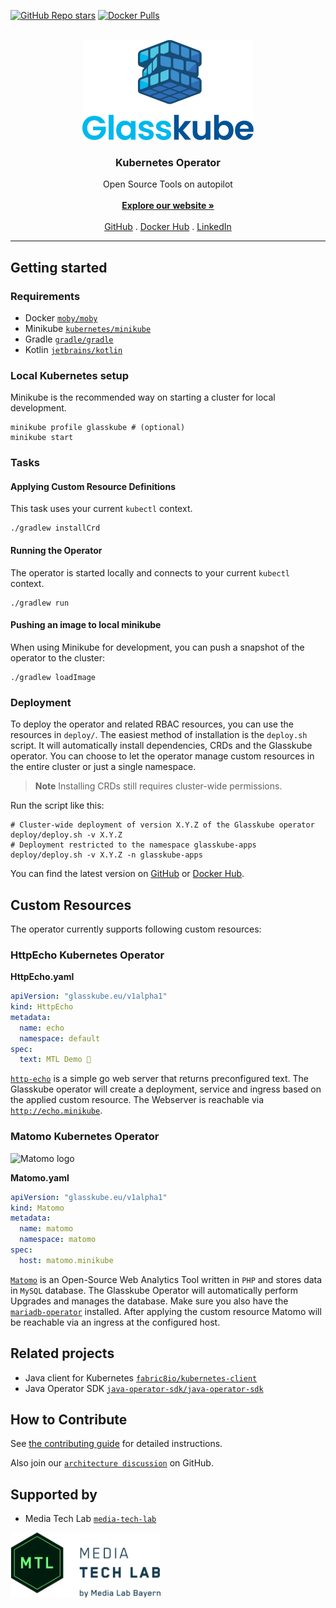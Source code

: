 [![GitHub Repo stars](https://img.shields.io/github/stars/glasskube/operator)](https://github.com/glasskube/operator)
[![Docker Pulls](https://img.shields.io/docker/pulls/glasskube/operator)](https://hub.docker.com/r/glasskube/operator)

<br>
<div align="center">
  <a href="https://glasskube.eu/">
    <img src="https://raw.githubusercontent.com/glasskube/.github/main/images/glasskube-logo.png" alt="Glasskube Logo" height="160">
  </a>

<h3 align="center">Kubernetes Operator</h3>

  <p align="center">
    Open Source Tools on autopilot
    <br><br>
    <a href="https://glasskube.eu/"><strong>Explore our website »</strong></a>
    <br>
    <br>
    <a href="https://github.com/glasskube" target="_blank">GitHub</a>
    .
    <a href="https://hub.docker.com/u/glasskube" target="_blank">Docker Hub</a>
    .
    <a href="https://www.linkedin.com/company/glasskube/" target="_blank">LinkedIn</a>
  </p>
</div>

<hr>

## Getting started

### Requirements

- Docker [`moby/moby`](https://github.com/moby/moby)
- Minikube [`kubernetes/minikube`](https://github.com/kubernetes/minikube)
- Gradle [`gradle/gradle`](https://github.com/gradle/gradle)
- Kotlin [`jetbrains/kotlin`](https://github.com/jetbrains/kotlin)

### Local Kubernetes setup

Minikube is the recommended way on starting a cluster for local development.

```shell
minikube profile glasskube # (optional)
minikube start
```

### Tasks

#### Applying Custom Resource Definitions

This task uses your current `kubectl` context.

```shell
./gradlew installCrd
```

#### Running the Operator

The operator is started locally and connects to your current `kubectl` context.

```shell
./gradlew run
```

#### Pushing an image to local minikube

When using Minikube for development, you can push a snapshot of the operator to the cluster:

```shell
./gradlew loadImage
```

### Deployment

To deploy the operator and related RBAC resources, you can use the resources in `deploy/`.
The easiest method of installation is the `deploy.sh` script.
It will automatically install dependencies, CRDs and the Glasskube operator.
You can choose to let the operator manage custom resources in the entire cluster or just a single namespace.

> **Note**
> Installing CRDs still requires cluster-wide permissions.

Run the script like this:

```shell
# Cluster-wide deployment of version X.Y.Z of the Glasskube operator 
deploy/deploy.sh -v X.Y.Z
# Deployment restricted to the namespace glasskube-apps 
deploy/deploy.sh -v X.Y.Z -n glasskube-apps
```

You can find the latest version on [GitHub](https://github.com/glasskube/operator/tags)
or [Docker Hub](https://hub.docker.com/r/glasskube/operator/tags).

## Custom Resources

The operator currently supports following custom resources:

### HttpEcho Kubernetes Operator

**HttpEcho.yaml**

```yaml
apiVersion: "glasskube.eu/v1alpha1"
kind: HttpEcho
metadata:
  name: echo
  namespace: default
spec:
  text: MTL Demo 🧊
```

[`http-echo`](https://github.com/hashicorp/http-echo) is a simple go web server that returns preconfigured text.
The Glasskube operator will create a deployment, service and ingress based on the applied custom resource.
The Webserver is reachable via [`http://echo.minikube`](http://echo.minikube).

### Matomo Kubernetes Operator

<img width="300px" src="https://matomo.org/wp-content/themes/website-child/assets/img/media/matomo.png" alt="Matomo logo"></img>

**Matomo.yaml**

```yaml
apiVersion: "glasskube.eu/v1alpha1"
kind: Matomo
metadata:
  name: matomo
  namespace: matomo
spec:
  host: matomo.minikube
```

[`Matomo`](https://github.com/matomo-org/matomo) is an Open-Source Web Analytics Tool written in `PHP` and stores data
in `MySQL` database. The Glasskube Operator will automatically perform Upgrades and manages the database.
Make sure you also have the [`mariadb-operator`](https://github.com/mmontes11/mariadb-operator) installed.
After applying the custom resource Matomo will be reachable via an ingress at the configured host.

## Related projects

- Java client for Kubernetes [`fabric8io/kubernetes-client`](https://github.com/fabric8io/kubernetes-client)
- Java Operator SDK [`java-operator-sdk/java-operator-sdk`](https://github.com/java-operator-sdk/java-operator-sdk)

## How to Contribute

See [the contributing guide](CONTRIBUTING.md) for detailed instructions.

Also join our [`architecture discussion`](https://github.com/glasskube/operator/discussions/4) on GitHub.

## Supported by

- Media Tech Lab [`media-tech-lab`](https://github.com/media-tech-lab)

<a href="https://www.media-lab.de/en/programs/media-tech-lab">
    <img src="https://raw.githubusercontent.com/media-tech-lab/.github/main/assets/mtl-powered-by.png" width="240" title="Media Tech Lab powered by logo">
</a>
